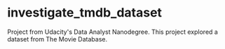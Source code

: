 # investigate_tmdb_dataset
Project from Udacity's Data Analyst Nanodegree. This project explored a dataset from The Movie Database.
